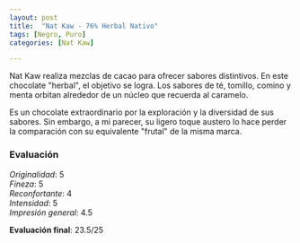 ```yaml
---
layout: post
title:  "Nat Kaw - 76% Herbal Nativo"
tags: [Negro, Puro] 
categories: [Nat Kaw]

---
```



Nat Kaw realiza mezclas de cacao para ofrecer sabores distintivos. En este chocolate "herbal", el objetivo se logra. Los sabores de té, tomillo, comino y menta orbitan alrededor de un núcleo que recuerda al caramelo.

Es un chocolate extraordinario por la exploración y la diversidad de sus sabores. Sin embargo, a mi parecer, su ligero toque austero lo hace perder la comparación con su equivalente "frutal" de la misma marca.


### Evaluación

_Originalidad_: 5  
_Fineza_: 5  
_Reconfortante_: 4  
_Intensidad_: 5  
_Impresión general_: 4.5

**Evaluación final**: 23.5/25